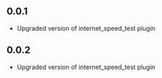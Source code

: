 ## 0.0.1
* Upgraded version of internet_speed_test plugin

## 0.0.2
* Upgraded version of internet_speed_test plugin
